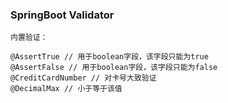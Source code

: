 ### SpringBoot Validator
```text
内置验证：

@AssertTrue // 用于boolean字段，该字段只能为true
@AssertFalse // 用于boolean字段，该字段只能为false
@CreditCardNumber // 对卡号大致验证
@DecimalMax // 小于等于该值
```



